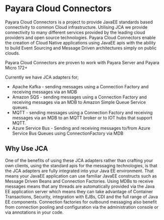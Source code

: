 # Payara Cloud Connectors

Payara Cloud Connectors is a project to provide JavaEE standards based connectivity 
to common Cloud infrastructure. Utilising JCA we provide connectivity to many different 
services provided by the leading cloud providers and open source technologies. Payara Cloud Connectors enable the creation of Cloud Native applications using JavaEE apis with the ability to build Event Sourcing and Message Driven architectures simply on public clouds. 

Payara Cloud Connectors are proven to work with Payara Server and Payara Micro 172+

Currently we have JCA adapters for;
* Apache Kafka - sending messages using a Connection Factory and receiving messages via an MDB
* Amazon SQS - sending messages using a Connection Factory and receiving messages via an MDB to Amazon Simple Queue Service queues.
* MQTT - sending messages using a Connection Factory and receiving messages via an MDB to an MQTT broker or to IOT hubs that support MQTT.
* Azure Service Bus - Sending and receiving messages to/from Azure Service Bus Queues using ConnectionFactory via MDB

## Why Use JCA

One of the benefits of using these JCA adapters rather than crafting your own clients, using the standard apis for the messaging technologies, is that the JCA adapters are fully integrated into your Java EE environment.
That means your JavaEE application can use familiar JavaEE constructs such as Message Driven Beans and Connection Factories. Using MDBs to receive messages means that any threads are automatically provided via the 
Java EE application server which means they can take advantage of Container Transactions, Security, integration with EJBs, CDI and the full range of Java EE components.
Connection factories for outbound messaging also benefit from connection pooling and configuration via the administration console or via annotations in your code.
